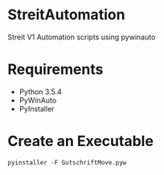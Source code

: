 # StreitAutomation
Streit V1 Automation scripts using pywinauto

# Requirements
- Python 3.5.4
- PyWinAuto
- PyInstaller


# Create an Executable
`pyinstaller -F GutschriftMove.pyw`